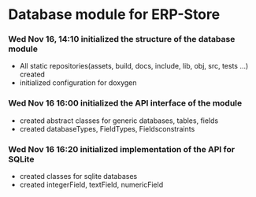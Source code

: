 # Database module for ERP-Store

### Wed Nov 16, 14:10 initialized the structure of the database module
 - All static repositories(assets, build, docs, include, lib, obj, src, tests ...) created
 - initialized configuration for doxygen

 ### Wed Nov 16 16:00 initialized the API interface of the module
 - created abstract classes for generic databases, tables, fields 
 - created databaseTypes, FieldTypes, Fieldsconstraints

  ### Wed Nov 16 16:20 initialized implementation of the API for SQLite
 - created classes for sqlite databases
 - created integerField, textField, numericField 
